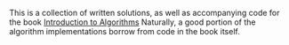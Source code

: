 This is a collection of written solutions, as well as accompanying code for the book
[Introduction to Algorithms](
    https://mitpress.mit.edu/books/introduction-algorithms)
Naturally, a good portion of the algorithm implementations borrow from code in the book itself.